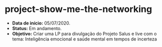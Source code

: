 ﻿# project-show-me-the-networking


- **Data de início:** 05/07/2020. 
- **Status:** Em andamento. 
- **Objetivo:** Criar uma LP para divulgação do Projeto Salus e live com o tema: Inteligência emocional e saúde mental em tempos de incerteza
